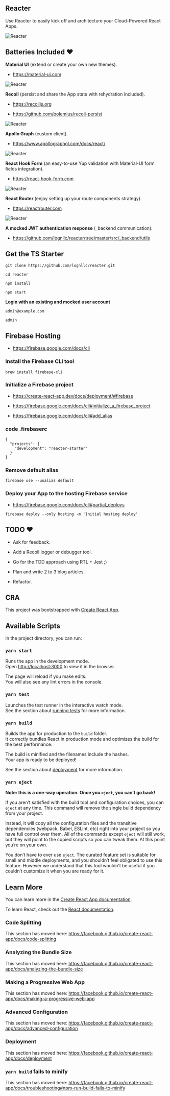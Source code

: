 ## Reacter

Use Reacter to easily kick off and architecture your Cloud-Powered React Apps.

![Reacter](./reacter.gif "Reacter")

## Batteries Included ❤️

**Material UI** (extend or create your own new themes).

- https://material-ui.com

![Reacter](./src/assets/img/logo-mui.png "Material UI")

**Recoil** (persist and share the App state with rehydration included).

- https://recoiljs.org

- https://github.com/polemius/recoil-persist

![Reacter](./src/assets/img/logo-recoil.png "Recoil")

**Apollo Graph** (custom client).

- https://www.apollographql.com/docs/react/

![Reacter](./src/assets/img/logo-apollo.png "Material UI")

**React Hook Form** (an easy-to-use Yup validation with Material-UI form fields integration).

- https://react-hook-form.com

![Reacter](./src/assets/img/logo-react-hook-form.png "React Router")

**React Router** (enjoy setting up your route components strategy).

- https://reactrouter.com

![Reacter](./src/assets/img/logo-react-router.png "React Router")

**A mocked JWT authentication response** (\_backend communication).

- https://github.com/lognllc/reacter/tree/master/src/_backend/utils

## Get the TS Starter

```
git clone https://github.com/lognllc/reacter.git

cd reacter

npm install

npm start
```

**Login with an existing and mocked user account**

```
admin@example.com

admin
```

## Firebase Hosting

- https://firebase.google.com/docs/cli

### Install the Firebase CLI tool

```
brew install firebase-cli
```

### Initialize a Firebase project

- https://create-react-app.dev/docs/deployment/#firebase

- https://firebase.google.com/docs/cli#initialize_a_firebase_project

- https://firebase.google.com/docs/cli#add_alias

### code .firebaserc

```
{
  "projects": {
    "development": "reacter-starter"
  }
}
```

### Remove default alias

```
firebase use --unalias default
```

### Deploy your App to the hosting Firebase service

- https://firebase.google.com/docs/cli#partial_deploys

```
firebase deploy --only hosting -m 'Initial hosting deploy'
```

## TODO ❤️

- Ask for feedback.

- Add a Recoil logger or debugger tool.

- Go for the TDD approach using RTL + Jest ;)

- Plan and write 2 to 3 blog articles.

- Refactor.

## CRA

This project was bootstrapped with [Create React App](https://github.com/facebook/create-react-app).

## Available Scripts

In the project directory, you can run:

### `yarn start`

Runs the app in the development mode.<br />
Open [http://localhost:3000](http://localhost:3000) to view it in the browser.

The page will reload if you make edits.<br />
You will also see any lint errors in the console.

### `yarn test`

Launches the test runner in the interactive watch mode.<br />
See the section about [running tests](https://facebook.github.io/create-react-app/docs/running-tests) for more information.

### `yarn build`

Builds the app for production to the `build` folder.<br />
It correctly bundles React in production mode and optimizes the build for the best performance.

The build is minified and the filenames include the hashes.<br />
Your app is ready to be deployed!

See the section about [deployment](https://facebook.github.io/create-react-app/docs/deployment) for more information.

### `yarn eject`

**Note: this is a one-way operation. Once you `eject`, you can’t go back!**

If you aren’t satisfied with the build tool and configuration choices, you can `eject` at any time. This command will remove the single build dependency from your project.

Instead, it will copy all the configuration files and the transitive dependencies (webpack, Babel, ESLint, etc) right into your project so you have full control over them. All of the commands except `eject` will still work, but they will point to the copied scripts so you can tweak them. At this point you’re on your own.

You don’t have to ever use `eject`. The curated feature set is suitable for small and middle deployments, and you shouldn’t feel obligated to use this feature. However we understand that this tool wouldn’t be useful if you couldn’t customize it when you are ready for it.

## Learn More

You can learn more in the [Create React App documentation](https://facebook.github.io/create-react-app/docs/getting-started).

To learn React, check out the [React documentation](https://reactjs.org/).

### Code Splitting

This section has moved here: https://facebook.github.io/create-react-app/docs/code-splitting

### Analyzing the Bundle Size

This section has moved here: https://facebook.github.io/create-react-app/docs/analyzing-the-bundle-size

### Making a Progressive Web App

This section has moved here: https://facebook.github.io/create-react-app/docs/making-a-progressive-web-app

### Advanced Configuration

This section has moved here: https://facebook.github.io/create-react-app/docs/advanced-configuration

### Deployment

This section has moved here: https://facebook.github.io/create-react-app/docs/deployment

### `yarn build` fails to minify

This section has moved here: https://facebook.github.io/create-react-app/docs/troubleshooting#npm-run-build-fails-to-minify
